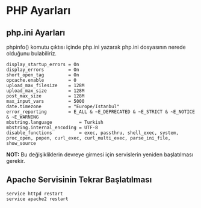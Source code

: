 # PHP Ayarları

## php.ini Ayarları

phpinfo() komutu çıktısı içinde php.ini yazarak php.ini dosyasının nerede olduğunu bulabiliriz.
```
display_startup_errors = On
display_errors         = On
short_open_tag         = On
opcache.enable         = 0
upload_max_filesize    = 128M
upload_max_size        = 128M
post_max_size          = 128M
max_input_vars         = 5000
date.timezone          = "Europe/Istanbul"
error_reporting        = E_ALL & ~E_DEPRECATED & ~E_STRICT & ~E_NOTICE & ~E_WARNING
mbstring.language          = Turkish
mbstring.internal_encoding = UTF-8
disable_functions          = exec, passthru, shell_exec, system, proc_open, popen, curl_exec, curl_multi_exec, parse_ini_file, show_source
```

**NOT:** Bu değişikliklerin devreye girmesi için servislerin yeniden başlatılması gerekir.

## Apache Servisinin Tekrar Başlatılması
```
service httpd restart
service apache2 restart
```
